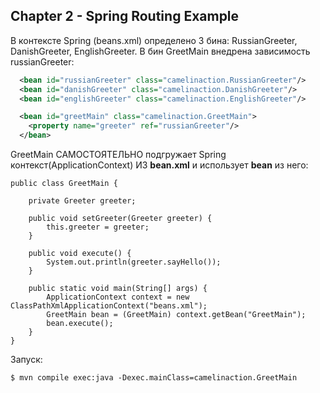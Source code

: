 Chapter 2 - Spring Routing Example
----------------

В контексте Spring (beans.xml) определено 3 бина: RussianGreeter, DanishGreeter, EnglishGreeter. В бин GreetMain внедрена зависимость russianGreeter:

````xml
  <bean id="russianGreeter" class="camelinaction.RussianGreeter"/>
  <bean id="danishGreeter" class="camelinaction.DanishGreeter"/>
  <bean id="englishGreeter" class="camelinaction.EnglishGreeter"/>

  <bean id="greetMain" class="camelinaction.GreetMain">
    <property name="greeter" ref="russianGreeter"/>
  </bean>
````

GreetMain САМОСТОЯТЕЛЬНО подгружает Spring контекст(ApplicationContext) ИЗ __bean.xml__ и использует __bean__ из него:  

````shell
public class GreetMain {

    private Greeter greeter;

    public void setGreeter(Greeter greeter) {
        this.greeter = greeter;
    }
    
    public void execute() {
        System.out.println(greeter.sayHello());        
    }
    
    public static void main(String[] args) {
        ApplicationContext context = new ClassPathXmlApplicationContext("beans.xml");
        GreetMain bean = (GreetMain) context.getBean("GreetMain");
        bean.execute();
    }
}
````

Запуск:

````shell
$ mvn compile exec:java -Dexec.mainClass=camelinaction.GreetMain
````
